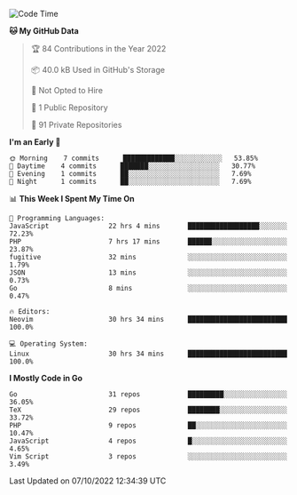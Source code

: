 
<!--START_SECTION:waka-->
![Code Time](http://img.shields.io/badge/Code%20Time-2%2C654%20hrs%207%20mins-blue)

**🐱 My GitHub Data** 

> 🏆 84 Contributions in the Year 2022
 > 
> 📦 40.0 kB Used in GitHub's Storage 
 > 
> 🚫 Not Opted to Hire
 > 
> 📜 1 Public Repository 
 > 
> 🔑 91 Private Repositories  
 > 
**I'm an Early 🐤** 

```text
🌞 Morning    7 commits      █████████████░░░░░░░░░░░░   53.85% 
🌆 Daytime    4 commits      ███████░░░░░░░░░░░░░░░░░░   30.77% 
🌃 Evening    1 commits      ██░░░░░░░░░░░░░░░░░░░░░░░   7.69% 
🌙 Night      1 commits      ██░░░░░░░░░░░░░░░░░░░░░░░   7.69%

```


📊 **This Week I Spent My Time On** 

```text
💬 Programming Languages: 
JavaScript               22 hrs 4 mins       ██████████████████░░░░░░░   72.23% 
PHP                      7 hrs 17 mins       ██████░░░░░░░░░░░░░░░░░░░   23.87% 
fugitive                 32 mins             ░░░░░░░░░░░░░░░░░░░░░░░░░   1.79% 
JSON                     13 mins             ░░░░░░░░░░░░░░░░░░░░░░░░░   0.73% 
Go                       8 mins              ░░░░░░░░░░░░░░░░░░░░░░░░░   0.47%

🔥 Editors: 
Neovim                   30 hrs 34 mins      █████████████████████████   100.0%

💻 Operating System: 
Linux                    30 hrs 34 mins      █████████████████████████   100.0%

```

**I Mostly Code in Go** 

```text
Go                       31 repos            █████████░░░░░░░░░░░░░░░░   36.05% 
TeX                      29 repos            ████████░░░░░░░░░░░░░░░░░   33.72% 
PHP                      9 repos             ██░░░░░░░░░░░░░░░░░░░░░░░   10.47% 
JavaScript               4 repos             █░░░░░░░░░░░░░░░░░░░░░░░░   4.65% 
Vim Script               3 repos             ░░░░░░░░░░░░░░░░░░░░░░░░░   3.49%

```



 Last Updated on 07/10/2022 12:34:39 UTC
<!--END_SECTION:waka-->
